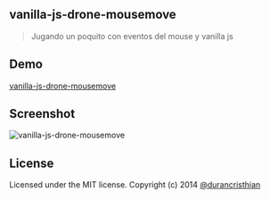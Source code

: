 vanilla-js-drone-mousemove
----------

> Jugando un poquito con eventos del mouse y vanilla js

Demo
----------
[vanilla-js-drone-mousemove](http://durancristhian.github.io/vanilla-js-drone-mousemove)

Screenshot
----------
![vanilla-js-drone-mousemove](https://raw.githubusercontent.com/durancristhian/vanilla-js-drone-mousemove/master/screenshots/website.png)

License
----------
Licensed under the MIT license.
Copyright (c) 2014 [@durancristhian](https://twitter.com/DuranCristhian)